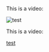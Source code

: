 This is a video:

![test](https://youtu.be/qqAVQUSEtng)

This is a video:

[test](https://youtu.be/qqAVQUSEtng)
